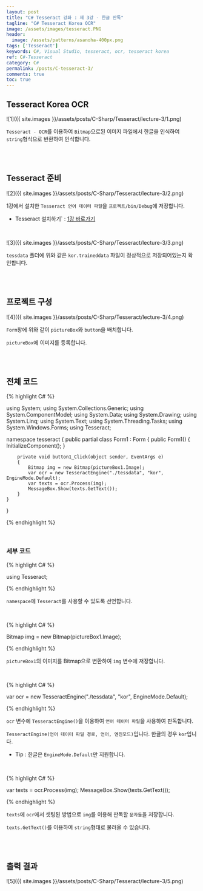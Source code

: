 ```yaml
---
layout: post
title: "C# Tesseract 강좌 : 제 3강 - 한글 판독"
tagline: "C# Tesseract Korea OCR"
image: /assets/images/tesseract.PNG
header:
  image: /assets/patterns/asanoha-400px.png
tags: ['Tesseract']
keywords: C#, Visual Studio, tesseract, ocr, tesseract korea
ref: C#-Tesseract
category: C#
permalink: /posts/C-tesseract-3/
comments: true
toc: true
---
```


## Tesseract Korea OCR ##

![1]({{ site.images }}/assets/posts/C-Sharp/Tesseract/lecture-3/1.png)

`Tesseract - OCR`를 이용하여 `Bitmap`으로된 이미지 파일에서 한글을 인식하여 `string`형식으로 반환하여 인식합니다.

<br>
<br>

## Tesseract 준비 ##

![2]({{ site.images }}/assets/posts/C-Sharp/Tesseract/lecture-3/2.png)

1강에서 설치한 `Tesseract 언어 데이터 파일`을 `프로젝트/bin/Debug`에 저장합니다.

- Tesseract 설치하기` : [1강 바로가기][1강] 

<br>

![3]({{ site.images }}/assets/posts/C-Sharp/Tesseract/lecture-3/3.png)

`tessdata` 폴더에 위와 같은 `kor.traineddata` 파일이 정상적으로 저장되어있는지 확인합니다.

<br>
<br>

## 프로젝트 구성

![4]({{ site.images }}/assets/posts/C-Sharp/Tesseract/lecture-3/4.png)

`Form`창에 위와 같이 `pictureBox`와 `button`을 배치합니다.

`pictureBox`에 이미지를 등록합니다.

<br>
<br>

## 전체 코드

{% highlight C# %}

using System;
using System.Collections.Generic;
using System.ComponentModel;
using System.Data;
using System.Drawing;
using System.Linq;
using System.Text;
using System.Threading.Tasks;
using System.Windows.Forms;
using Tesseract;

namespace tesseract
{
    public partial class Form1 : Form
    {
        public Form1()
        {
            InitializeComponent();
        }

        private void button1_Click(object sender, EventArgs e)
        {
            Bitmap img = new Bitmap(pictureBox1.Image);
            var ocr = new TesseractEngine("./tessdata", "kor", EngineMode.Default);
            var texts = ocr.Process(img);
            MessageBox.Show(texts.GetText());
        }
    }
}

{% endhighlight %}

<br>

### 세부 코드

{% highlight C# %}

using Tesseract;

{% endhighlight %}

`namespace`에 `Tesseract`를 사용할 수 있도록 선언합니다.

<br>

{% highlight C# %}

Bitmap img = new Bitmap(pictureBox1.Image);

{% endhighlight %}

`pictureBox1`의 이미지를 Bitmap으로 변환하여 `img` 변수에 저장합니다.

<br>

{% highlight C# %}

var ocr = new TesseractEngine("./tessdata", "kor", EngineMode.Default);

{% endhighlight %}

`ocr` 변수에 `TesseractEngine()`을 이용하여 `언어 데이터 파일`을 사용하여 판독합니다.

`TesseractEngine(언어 데이터 파일 경로, 언어, 엔진모드)`입니다. 한글의 경우 `kor`입니다.

- Tip : 한글은 `EngineMode.Default`만 지원합니다.

<br>

{% highlight C# %}

var texts = ocr.Process(img);
MessageBox.Show(texts.GetText());

{% endhighlight %}

`texts`에 `ocr`에서 셋팅된 방법으로 `img`를 이용해 판독할 `문자들`을 저장합니다.

`texts.GetText()`를 이용하여 `string`형태로 불러올 수 있습니다.

<br>
<br>

## 출력 결과

![5]({{ site.images }}/assets/posts/C-Sharp/Tesseract/lecture-3/5.png)

[1강]: https://076923.github.io/posts/C-tesseract-1/

